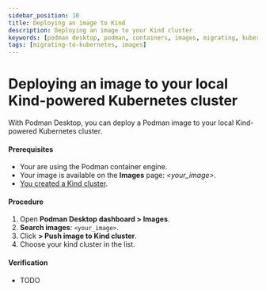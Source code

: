 ```yaml
---
sidebar_position: 10
title: Deploying an image to Kind
description: Deploying an image to your Kind cluster
keywords: [podman desktop, podman, containers, images, migrating, kubernetes]
tags: [migrating-to-kubernetes, images]
---
```


# Deploying an image to your local Kind-powered Kubernetes cluster 

With Podman Desktop, you can deploy a Podman image to your local Kind-powered Kubernetes cluster.

#### Prerequisites

* Your are using the Podman container engine.
* Your image is available on the **Images** page: *<your_image>*.
* [You created a Kind cluster](creating-a-kind-cluster.md).

#### Procedure

1. Open **Podman Desktop dashboard > Images**.
1. **<icon icon="fa-solid fa-search" size="lg" /> Search images**: `<your_image>`.
1. Click **<icon icon="fa-solid fa-ellipsis-v" size="lg" /> > <icon icon="fa-solid fa-ellipsis-v" size="lg" /> Push image to Kind cluster**.
1. Choose your kind cluster in the list.

#### Verification

* TODO

